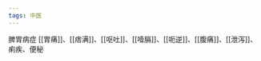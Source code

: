 ```yaml
---
tags: 中医
---
```


脾胃病症
[[胃痛]]、[[痞满]]、[[呕吐]]、[[噎膈]]、[[呃逆]]、[[腹痛]]、[[泄泻]]、痢疾、便秘



































